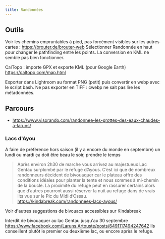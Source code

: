 ```yaml
---
title: Randonnées
---
```


## Outils

Voir les chemins empruntables à pied, pas forcément visibles sur les autres cartes : https://brouter.de/brouter-web Sélectionner Randonnée en haut pour changer le pathfinding entre les points. La conversion en KML ne semble pas bien fonctionner.

CalTopo : importe GPX et exporte KML (pour Google Earth) https://caltopo.com/map.html

Exporter dans Lightroom au format PNG (petit) puis convertir en webp avec le script bash. Ne pas exporter en TIFF : cwebp ne sait pas lire les métadonnées.

## Parcours

- https://www.visorando.com/randonnee-les-grottes-des-eaux-chaudes-a-laruns/

### Lacs d'Ayou

A faire de préférence hors saison (il y a encore du monde en septembre) un lundi ou mardi
ça doit être beau le soir, prendre le temps

> Après environ 2h30 de marche vous arrivez au majestueux Lac Gentau surplombé par le refuge d’Ayous. C’est ici que de nombreux randonneurs décident de bivouaquer car le plateau offre des conditions idéales pour planter la tente et nous sommes à mi-chemin de la boucle. La proximité du refuge peut en rassurer certains alors que d’autres pourront aussi réserver la nuit au refuge dans de vrais lits vue sur le Pic du Midi d’Ossau. https://kindabreak.com/randonnees-lacs-ayous/

Voir d'autres suggestions de bivouacs accessibles sur Kindabreak

Interdit de bivouaquer au lac Gentau jusqu'au 30 septembre https://www.facebook.com/Laruns.Artouste/posts/6491117494247642 Ils conseillent plutôt le premier ou deuxième lac, ou encore après le refuge.
